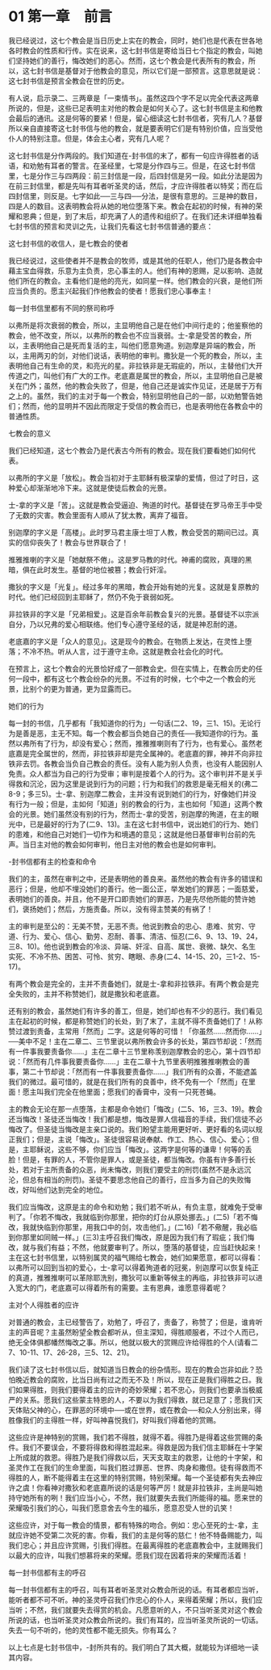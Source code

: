 # 01 第一章　前言


我已经说过，这七个教会是当日历史上实在的教会，同时，她们也是代表在世各地各时教会的性质和行传。实在说来，这七封书信是寄给当日七个指定的教会，叫她们坚持她们的善行，悔改她们的恶心。然而，这七个教会是代表所有的教会，所以，这七封书信是基督对于他教会的意见，所以它们是一部预言。这意思就是说：这七封书信是预言全教会在世的历史。

有人说，启示录二、三两章是「一束情书」。虽然这四个字不足以完全代表这两章所说的，但是，这些已足表明主对他的教会是如何关心了。这七封书信是主和他教会最后的通讯。这是何等的要紧！但是，留心细读这七封书信者，究有几人？基督所以亲自直接寄这七封书信与他的教会，就是要表明它们是有特别价值，应当受他仆人的特别注意。但是，体会主心者，究有几人呢？

这七封书信是分作两段的。我们知道在-封书信的末了，都有一句应许得胜者的话语，和劝勉有耳者的警言。在圣经里，七常是分作四与三。但是，在这七封书信里，七是分作三与四两段：前三封信是一段，后四封信是另一段。如此分法是因为在前三封信里，都是先叫有耳者听圣灵的话，然后，才应许得胜者以特奖；而在后四封信里，则反是。七字如此──三与四──分法，是很有意思的。三是神的数目，四是人的数目。这表明教会将从她的地位堕落下来。教会在起初的时候，有神的荣耀和恩典；但是，到了末后，却充满了人的遗传和组织了。在我们还未详细单独看七封书信的预言和灵训之先，让我们先看这七封书信普通的要点：

这七封书信的收信人，是七教会的使者

我已经说过，这些使者并不是教会的牧师，或是其他的任职人，他们乃是各教会中藉主宝血得救，乐意为主负责，忠心事主的人。他们有神的恩赐，足以影响、造就他们所在的教会。主看他们是他的亮光，如同星一样。他们教会的兴衰，是他们所应当负责的。愿主兴起我们作他教会的使者！愿我们忠心事奉主！

每一封书信里都有不同的祭司称呼

以弗所是将次衰弱的教会，所以，主显明他自己是在他们中间行走的；他鉴察他的教会，他不改变，所以，以弗所的教会也不应当衰弱。士-拿是受苦的教会，所以，主表明他自己是死而复活的主，叫他们愿意殉道。别迦摩是异端的教会，所以，主用两刃的剑，对他们说话，表明他的审判。撒狄是一个死的教会，所以，主表明他自己有生命的灵，和亮光的星。非拉铁非是无瑕疵的，所以，主替他们大开传道之门，叫他们有广大的工作。老底嘉是属世的教会，所以，主显明他自己是被关在门外；虽然，他的教会失败了，但是，他自己还是诚实作见证，还是居于万有之上的。虽然，我们的主对于每一个教会，特别显明他自己的一部，以劝勉警告她们；然而，他的显明并不因此而限定于受信的教会而已，也是表明他在各教会中的普通性质。

七教会的意义

我们已经知道，这七个教会乃是代表古今所有的教会。现在我们要看她们如何代表。

以弗所的字义是「放松」。教会当初对于主耶稣有极深挚的爱情，但过了时日，这种爱心却渐渐地冷下来。这就是使徒后教会的光景。

士-拿的字义是「苦」。这就是教会受逼迫、殉道的时代。基督徒在罗马帝王手中受了无数的灾害。教会里面有人顺从了犹太教，离弃了福音。

别迦摩的字义是「高楼」。此时罗马君主康士坦丁人教，教会受苦的期间已过。真实的信仰丧失了！教会与世界联合了！

推雅推喇的字义是「她献祭不倦」。这是罗马教的时代。神甫的腐败，真理的黑暗，俱在此时发生。基督的地位被篡；教会行奸淫。

撒狄的字义是「光复」。经过多年的黑暗，教会开始有她的光复。这就是复原教的时代。他们已经回到主耶稣了，然仍不免于衰弱如死。

非拉铁非的字义是「兄弟相爱」。这是百余年前教会复兴的光景。基督徒不以宗派自分，乃以兄弗的爱心相联络。他们专心遵守圣经的话，就是神忍耐的道。

老底嘉的字义是「众人的意见」。这是现今的教会。在物质上发达，在灵性上堕落；不冷不热。听从人言，过于遵守主命。这就是教会社会化的时代。

在预言上，这七个教会的光景恰好成了一部教会史。但在实情上，在教会历史的任何一段中，都有这七个教会纷杂的光景。不过有的时候，七个中之一个教会的光景，比别个的更为普通，更为显露而已。

她们的行为

每一封的书信，几乎都有「我知道你的行为」一句话(二2、19，三1、15)。无论行为是善是恶，主无不知。每一个教会都当负她自己的责任──我知道你的行为。虽然以弗所有了行为，却没有爱心；然而，推雅推喇则有了行为，也有爱心。虽然老底嘉是完全属世的，然而，非拉铁非却是完全属神的。老底嘉的罪，神并不向非拉铁非去罚。各教会当负自己教会的责任。没有人能为别人负责，也没有人能因别人免责。众人都当为自己的行为受审；审判是按着个人的行为。这个审判并不是关乎得救和沉沦，因为这里是说到行为的问题；行为和我们的救恩是毫无相关的(弗二8-9；多三5)。士-拿、别迦摩二教会，主并没有说到她们的行为，好像她们并没有行为一般；但是，主如何「知道」别的教会的行为，主也如何「知道」这两个教会的光景。她们虽然没有别的行为，然而士-拿的受苦，别迦摩的殉道，在主的眼光中，已是最好的行为了(二9、13)。主在这七封书信中，说出她们的行为、她们的患难，和他自己对她们一切作为和境遇的意见；这就是他日基督审判台前的先声。当日主对他的教会如何审判，他日主对他的教会也是如何审判。

-封书信都有主的检查和命令

我们的主，虽然在审判之中，还是表明他的善良来。虽然他的教会有许多的错误和恶行；但是，他却不埋没她们的善行。他一面公正，举发她们的罪恶；一面慈爱，表明她们的善良。并且，他不是开口即责她们的罪恶，乃是先尽他所能的赞许她们，褒扬她们；然后，方施责备。所以，没有得主赞美的有祸了！

主的审判是至公的：无美不赞，无恶不责。他说到教会的忠心、患难、贫穷、守道、行为、爱心、信心、勤劳、忍耐、善事、清洁、恒忍(二6、9、13、19、24，三8、10)。他也说到教会的冷淡、异端、奸淫、自高、属世、衰微、缺欠、名生实死、不冷不热、困苦、可怜、贫穷、瞎眼、赤身(二4、14-15、20，三1-2、15-17)。

有两个教会是完全的，主并不责备她们，就是士-拿和非拉铁非。有两个教会是完全失败的，主并不称赞她们，就是撒狄和老底嘉。

还有别的教会，虽然她们有许多的善工，但是，她们却也有不少的恶行。我们看见主在起初的时候，都是称赞她们的长处，到了末了，主就不得不责备她们了！从称赞过渡到责备，主常用「然而」二字。这是何等的可惜！「你虽然……然而你……」──美中不足！主在二章二、三节里说以弗所教会许多的长处，第四节却说：「然而有一件事我要责备你……」主在二章十三节里称羡别迦摩教会的忠心，第十四节却说：「然而有几件事我要责备你……」主在二章十九节里表明推雅推喇教会的善事，第二十节却说：「然而有一件事我要责备你……」我们所有的众善，不能遮盖我们的微过。最可惜的，就是在我们所有的良善中，终不免有一个「然而」在里面！愿主叫我们完全在他里面；愿我们的香膏中，没有一只死苍蝇。

主的教会无论在那一点堕落，主都是命令她们「悔改」(二5、16，三3、19)。教会还当悔改！圣徒还当悔改！我们都是想，悔改是罪人信福音的手续，我们信徒不必悔改了。但圣徒当悔改是主亲口说的。我们盼望主能用更好听、更好看的名词以规正我们；但是，主说「悔改」。圣徒很容易说奉献、作工、热心、信心、爱心；但是，主耶稣说，这些不够，你们应当「悔改」。这两字是何等的谦卑！何等的丢脸！但是，有罪的人，不管你是罪人，或是圣徒，都当悔改。你虽有许多善行长处，若对于主所责备的众恶，尚未悔改，则我们要受主的刑罚(虽然不是永远沉沦，但总有相当的刑罚)。圣徒不要思念他自己的善行，应当多为自己的失败悔改，好叫他们达到完全的地位。

我们应当悔改，这原是主的命令和劝勉；我们若不听从，有负主意，就难免于受审判了。「你若不悔改，我就临到你那里，把你的灯台从原处挪去。」(二5)「若不悔改，我就快临到你那里，用我口中的剑，攻击他们。」(二16)「若不儆醒，我必临到你那里如同贼一样。」(三3)主呼召我们悔改，原是因为我们有了瑕疵；我们悔改，就与我们有益；不然，他就要审判了。所以，堕落的基督徒，应当赶快起来！主在这七封书信里，以特别属灵的福气赐给七教会，她们如果愿意，都可以得看：以弗所可以回到当初的爱心，士-拿可以得着殉道者的冠冕，别迦摩可以恢复纯正的真道，推雅推喇可以革除耶洗别，撒狄可以重新等候主的再临，非拉铁非可以进入宽大的门，老底嘉可以得着所有的需要。主有恩典，谁愿意得着呢？

主对个人得胜者的应许

对普通的教会，主已经警告了，劝勉了，呼召了，责备了，称赞了；但是，谁肯听主的声音呢？主虽然盼望全教会都听从，但主深知，得胜顺服者，不过个人而已，绝无全体俱都幡然悔改之事。所以，他就以极大的赏赐应许给得胜的个人(请看二7、10-11、17、26-28，三5、12、21)。

我们读了这七封书信以后，就知道当日教会的纷杂情形。现在的教会岂非如此？恐怕晚近教会的腐败，比当日尚有过之而无不及！所以，现在正是我们得胜之日。我们如果得胜，则我们要得着主的应许的奇妙荣耀；若不忠心，则我们也要承当极威严的关系。愿我们这些蒙主特恩的人，不要以为我们得救，就已足意了；愿我们天天体贴父神的心，在罪恶的环境中──或在世界，或在教会──和众人分别出来，得胜像我们的主得胜一样，好叫神喜悦我们，好叫我们得着他的赏赐。

这些应许是神特别的赏赐，我们若不得胜，就得不着。得胜乃是得着这些赏赐的条件。我们不要误会，不要将得救和得胜混起来。得救是因为我们信主耶稣在十字架上所成就的救恩。得胜乃是我们得救以后，天天支取主的救恩，让他的十字架，和圣灵作工在我们的生命里面，叫我们胜过罪恶、世界、肉身和撒但。徒有得救而不得胜的人，断不能得着主在这里的特别赏赐，特别荣耀。每一个圣徒都有失去神应许之虞！你看神对撒狄和老底嘉所说的话是何等严厉！就是非拉铁非，主尚是叫她持守她所有的咧！我们应当小心，不然，我们就要失去我们所能得的福。愿来世的荣耀吸引我们的心，叫我们愿意舍去今生的福乐，愿意忍受人世的讥笑！

这些应许，对于每一教会的情景，都有特殊的吻合。例如：忠心至死的士-拿，主就应许她不受第二次死的害。你看，我们的主是何等的慈仁！他不特备赐能力，叫我们忠心；并且应许赏赐，引我们得胜。在最离得胜的老底嘉教会中，主就赐我们以最大的应许，叫我们想慕将来的荣耀。愿我们现在因着将来的荣耀而活着！

每一封书信都有主的呼召

每一封书信都有主的呼召，叫有耳者听圣灵对众教会所说的话。有耳者都应当听，能听者都不可不听。神的圣灵呼召我们作忠心的仆人，来得着荣耀；所以，我们应当听；不然，我们就要失去得赏的机会。凡愿意听的人，不只当听圣灵对这个教会所说的话，也当听圣灵对众教会所说的。我们有耳的，应当听圣灵所说的一切话。失去一句不听的，他的灵性都不能无损失。你有耳么？

以上七点是七封书信中，-封所共有的。我们明白了其大概，就能较为详细地一读其内容。


